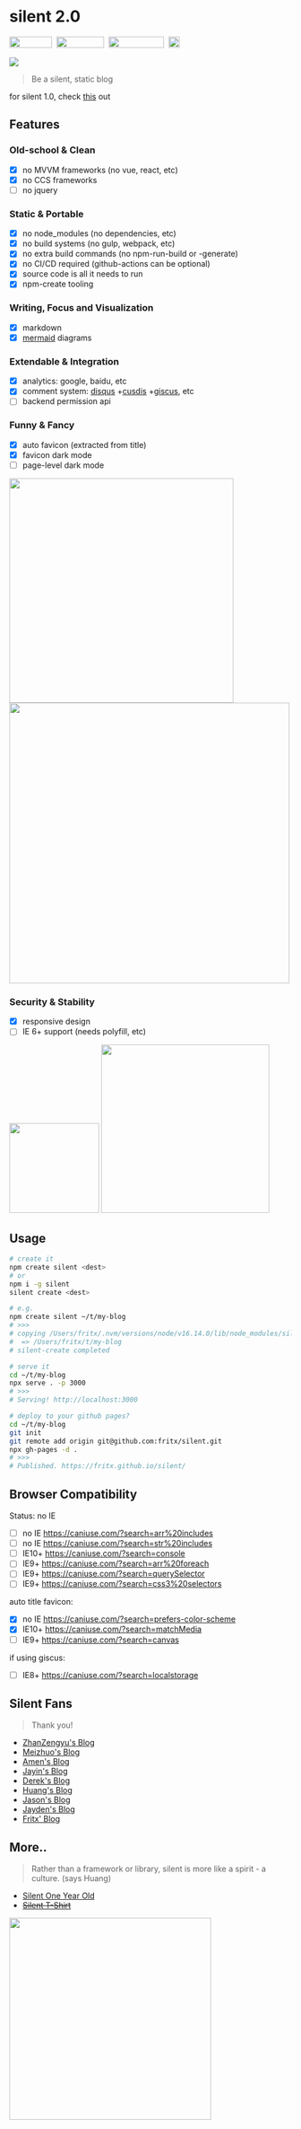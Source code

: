 # silent 2.0

<a href="https://fritx.github.io/silent/"><img width="76" height="20" src="https://fritx.github.io/silent/p/projects/website-badge.svg"></a>&nbsp;&nbsp;<a href="https://github.com/fritx/silent"><img src="https://fritx.github.io/silent/p/projects/github-badge.svg" width="85" height="20"></a>&nbsp;&nbsp;<a href="https://gitter.im/fritx"><img src="https://fritx.github.io/silent/p/projects/gitter-badge.svg" width="99" height="20"></a>&nbsp;&nbsp;<a href="https://www.npmjs.com/package/silent"><img height="20" src="https://img.shields.io/npm/dm/silent.svg"></a>

<img src="https://fritx.github.io/silent/p/projects/silent/pic/si1ent.png">

> Be a silent, static blog

for silent 1.0, check [this](https://github.com/fritx/silent/tree/v1) out

## Features

### Old-school & Clean

- [x] no MVVM frameworks (no vue, react, etc)
- [x] no CCS frameworks
- [ ] no jquery

### Static & Portable

- [x] no node_modules (no dependencies, etc)
- [x] no build systems (no gulp, webpack, etc)
- [x] no extra build commands (no npm-run-build or -generate)
- [x] no CI/CD required (github-actions can be optional)
- [x] source code is all it needs to run
- [x] npm-create tooling

### Writing, Focus and Visualization

- [x] markdown
- [x] [mermaid](https://mermaid-js.github.io/mermaid/) diagrams

### Extendable & Integration

- [x] analytics: google, baidu, etc
- [x] comment system: [disqus](https://disqus.com) +[cusdis](https://cusdis.com) +[giscus](https://giscus.app), etc
- [ ] backend permission api

### Funny & Fancy

- [x] auto favicon (extracted from title)
- [x] favicon dark mode
- [ ] page-level dark mode

<img width="400" src="https://fritx.github.io/silent/p/projects/silent_2.0/WechatIMG533.png">

<img width="500" src="https://fritx.github.io/silent/p/projects/silent_2.0/WX20220927-173925.png">

### Security & Stability

- [x] responsive design
- [ ] IE 6+ support (needs polyfill, etc)

<img width="160" src="https://fritx.github.io/silent/p/2016/08/屏幕快照 2016-08-02 下午6.35.12.png">

<img width="300" src="https://fritx.github.io/silent/p/2016/08/屏幕快照 2016-08-02 下午5.46.40.png">

## Usage

```sh
# create it
npm create silent <dest>
# or
npm i -g silent
silent create <dest>

# e.g.
npm create silent ~/t/my-blog
# >>>
# copying /Users/fritx/.nvm/versions/node/v16.14.0/lib/node_modules/silent/blog
#  => /Users/fritx/t/my-blog
# silent-create completed

# serve it
cd ~/t/my-blog
npx serve . -p 3000
# >>>
# Serving! http://localhost:3000

# deploy to your github pages?
cd ~/t/my-blog
git init
git remote add origin git@github.com:fritx/silent.git
npx gh-pages -d .
# >>>
# Published. https://fritx.github.io/silent/
```

## Browser Compatibility

Status: no IE

- [ ] no IE https://caniuse.com/?search=arr%20includes
- [ ] no IE https://caniuse.com/?search=str%20includes
- [ ] IE10+ https://caniuse.com/?search=console
- [ ] IE9+ https://caniuse.com/?search=arr%20foreach
- [ ] IE9+ https://caniuse.com/?search=querySelector
- [ ] IE9+ https://caniuse.com/?search=css3%20selectors

auto title favicon:

- [x] no IE https://caniuse.com/?search=prefers-color-scheme
- [x] IE10+ https://caniuse.com/?search=matchMedia
- [ ] IE9+ https://caniuse.com/?search=canvas

if using giscus:

- [ ] IE8+ https://caniuse.com/?search=localstorage

## Silent Fans

> Thank you!

- [ZhanZengyu's Blog](https://zhanzengyu.github.io/blog/)
- [Meizhuo's Blog](https://meizhuo.github.io/blog/)
- [Amen's Blog](https://linzx89757.github.io/blog/)
- [Jayin's Blog](https://v1.jayinton.com/blog/)
- [Derek's Blog](https://derekgame2013.github.io/blog/)
- [Huang's Blog](https://huangruichang.github.io)
- [Jason's Blog](https://jacsonlee.github.io/Blog/)
- [Jayden's Blog](https://iamjayden.github.io)
- [Fritx' Blog](https://blog.fritx.me/)

## More..

> Rather than a framework or library, silent is more like a spirit - a culture. (says Huang)

- [Silent One Year Old](https://fritx.github.io/silent/?2015/05/silent-one-year-old)
- ~~[Silent T-Shirt](http://udz.com/silent)~~

<img width="360" src="https://fritx.github.io/silent/p/projects/silent/pic/tshirt-x360.png">
